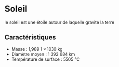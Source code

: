 # Soleil
le soleil est une étoile autour de laquelle gravite la terre 

## Caractéristiques

- Masse : 1,989 1 × 1030 kg
- Diamètre moyen : 1 392 684 km
- Température de surface : 5505 °C
